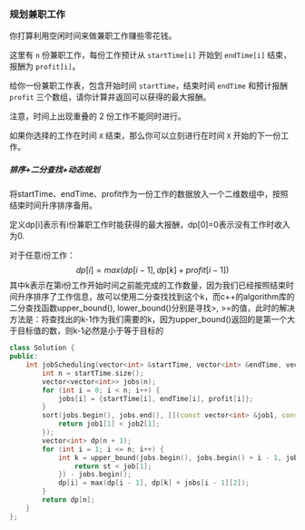 ### 规划兼职工作

你打算利用空闲时间来做兼职工作赚些零花钱。

这里有 `n` 份兼职工作，每份工作预计从 `startTime[i]` 开始到 `endTime[i]` 结束，报酬为 `profit[i]`。

给你一份兼职工作表，包含开始时间 `startTime`，结束时间 `endTime` 和预计报酬 `profit` 三个数组，请你计算并返回可以获得的最大报酬。

注意，时间上出现重叠的 2 份工作不能同时进行。

如果你选择的工作在时间 `X` 结束，那么你可以立刻进行在时间 `X` 开始的下一份工作。



##### 排序+二分查找+动态规划

将startTime、endTime、profit作为一份工作的数据放入一个二维数组中，按照结束时间升序排序备用。

定义dp[i]表示有i份兼职工作时能获得的最大报酬，dp[0]=0表示没有工作时收入为0.

对于任意i份工作：
$$
dp[i]=max(dp[i-1],dp[k]+profit[i-1])
$$
其中k表示在第i份工作开始时间之前能完成的工作数量，因为我们已经按照结束时间升序排序了工作信息，故可以使用二分查找找到这个k，而c++的algorithm库的二分查找函数upper_bound(), lower_bound()分别是寻找>, >=的值，此时的解决方法是：将查找出的k-1作为我们需要的k，因为upper_bound()返回的是第一个大于目标值的数，则k-1必然是小于等于目标的



```c++
class Solution {
public:
    int jobScheduling(vector<int> &startTime, vector<int> &endTime, vector<int> &profit) {
        int n = startTime.size();
        vector<vector<int>> jobs(n);
        for (int i = 0; i < n; i++) {
            jobs[i] = {startTime[i], endTime[i], profit[i]};
        }
        sort(jobs.begin(), jobs.end(), [](const vector<int> &job1, const vector<int> &job2) -> bool {
            return job1[1] < job2[1];
        });
        vector<int> dp(n + 1);
        for (int i = 1; i <= n; i++) {
            int k = upper_bound(jobs.begin(), jobs.begin() + i - 1, jobs[i - 1][0], [&](int st, const vector<int> &job) -> bool {
                return st < job[1];
            }) - jobs.begin();
            dp[i] = max(dp[i - 1], dp[k] + jobs[i - 1][2]);
        }
        return dp[n];
    }
};
```


